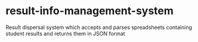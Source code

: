 # result-info-management-system
Result dispersal system which accepts and parses spreadsheets containing student results and returns them in JSON format
